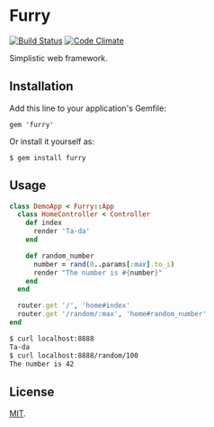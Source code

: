 # Furry

[![Build Status](https://travis-ci.org/goshakkk/furry.png?branch=master)](https://travis-ci.org/goshakkk/furry)
[![Code Climate](https://codeclimate.com/github/goshakkk/furry.png)](https://codeclimate.com/github/goshakkk/furry)

Simplistic web framework.

## Installation

Add this line to your application's Gemfile:

    gem 'furry'

Or install it yourself as:

    $ gem install furry

## Usage

```ruby
class DemoApp < Furry::App
  class HomeController < Controller
    def index
      render 'Ta-da'
    end

    def random_number
      number = rand(0..params[:max].to_i)
      render "The number is #{number}"
    end
  end

  router.get '/', 'home#index'
  router.get '/random/:max', 'home#random_number'
end
```

```bash
$ curl localhost:8888
Ta-da
$ curl localhost:8888/random/100
The number is 42
```

## License

[MIT](LICENSE).
